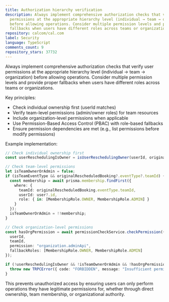 ```yaml
---
title: Authorization hierarchy verification
description: Always implement comprehensive authorization checks that verify user
  permissions at the appropriate hierarchy level (individual → team → organization)
  before allowing operations. Consider multiple permission levels and provide proper
  fallbacks when users have different roles across teams or organizations.
repository: calcom/cal.com
label: Security
language: TypeScript
comments_count: 9
repository_stars: 37732
---
```


Always implement comprehensive authorization checks that verify user permissions at the appropriate hierarchy level (individual → team → organization) before allowing operations. Consider multiple permission levels and provide proper fallbacks when users have different roles across teams or organizations.

Key principles:
- Check individual ownership first (userId matches)
- Verify team-level permissions (admin/owner roles) for team resources
- Include organization-level permissions when applicable
- Use Permission-Based Access Control (PBAC) with role-based fallbacks
- Ensure permission dependencies are met (e.g., list permissions before modify permissions)

Example implementation:
```typescript
// Check individual ownership first
const userReschedulingIsOwner = isUserReschedulingOwner(userId, originalRescheduledBooking?.userId);

// Check team-level permissions
let isTeamOwnerOrAdmin = false;
if (isTeamEventType && originalRescheduledBooking?.eventType?.teamId) {
  const membership = await prisma.membership.findFirst({
    where: {
      teamId: originalRescheduledBooking.eventType.teamId,
      userId: user?.id,
      role: { in: [MembershipRole.OWNER, MembershipRole.ADMIN] }
    }
  });
  isTeamOwnerOrAdmin = !!membership;
}

// Check organization-level permissions
const hasOrgPermission = await permissionCheckService.checkPermission({
  userId,
  teamId,
  permission: "organization.adminApi",
  fallbackRoles: [MembershipRole.OWNER, MembershipRole.ADMIN]
});

if (!userReschedulingIsOwner && !isTeamOwnerOrAdmin && !hasOrgPermission) {
  throw new TRPCError({ code: "FORBIDDEN", message: "Insufficient permissions" });
}
```

This prevents unauthorized access by ensuring users can only perform operations they have legitimate permissions for, whether through direct ownership, team membership, or organizational authority.